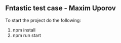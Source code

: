 ## Fntastic test case - Maxim Uporov

To start the project do the following:
1. npm install
2. npm run start
